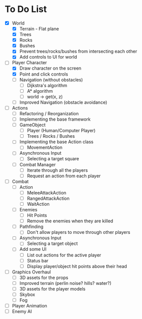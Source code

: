 # To Do List

- [x] World
  - [x] Terrain - Flat plane
  - [x] Trees
  - [x] Rocks
  - [x] Bushes
  - [x] Prevent trees/rocks/bushes from intersecting each other
  - [x] Add controls to UI for world
- [ ] Player Character
  - [x] Draw character on the screen
  - [x] Point and click controls
  - [ ] Navigation (without obstacles)
    - [ ] Dijkstra's algorithm
    - [ ] A\* algorithm
    - [ ] world -> get(x, z)
  - [ ] Improved Navigation (obstacle avoidance)
- [ ] Actions
  - [ ] Refactoring / Reorganization
  - [ ] Implementing the base framework
  - [ ] GameObject
    - [ ] Player (Human/Computer Player)
    - [ ] Trees / Rocks / Bushes
  - [ ] Implementing the base Action class
    - [ ] MovementAction
  - [ ] Asynchronous Input
    - [ ] Selecting a target square
  - [ ] Combat Manager
    - [ ] Iterate through all the players
    - [ ] Request an action from each player
- [ ] Combat
  - [ ] Action
    - [ ] MeleeAttackAction
    - [ ] RangedAttackAction
    - [ ] WaitAction
  - [ ] Enemies
    - [ ] Hit Points
    - [ ] Remove the enemies when they are killed
  - [ ] Pathfinding
    - [ ] Don't allow players to move through other players
  - [ ] Asynchronous Input
    - [ ] Selecting a target object
  - [ ] Add some UI
    - [ ] List out actions for the active player
    - [ ] Status bar
    - [ ] Display player/object hit points above their head
- [ ] Graphics Overhaul
  - [ ] 3D assets for the props
  - [ ] Improved terrain (perlin noise? hills? water?)
  - [ ] 3D assets for the player models
  - [ ] Skybox
  - [ ] Fog
- [ ] Player Animation
- [ ] Enemy AI